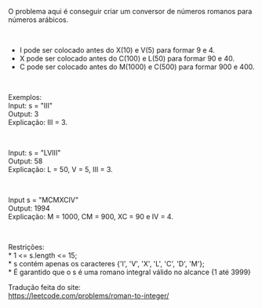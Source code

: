 O problema aqui é conseguir criar um conversor de números romanos para números arábicos.

</br>

* I pode ser colocado antes do X(10) e V(5) para formar 9 e 4.
* X pode ser colocado antes do C(100) e L(50) para formar 90 e 40.
* C pode ser colocado antes do M(1000) e C(500) para formar 900 e 400.

</br>

Exemplos: </br>
  Input: s = "III" </br>
  Output: 3 </br>
  Explicação: III = 3. </br>
  
  </br>
  
  Input: s = "LVIII" </br>
  Output: 58 </br>
  Explicação: L = 50, V = 5, III = 3. </br>
  
  </br>
  
  Input s = "MCMXCIV" </br>
  Output: 1994 </br>
  Explicação: M = 1000, CM = 900, XC = 90 e IV = 4. </br>
  
  </br>
  
  Restrições: </br>
    * 1 <= s.length <= 15; </br>
    * s contém apenas os caracteres {'I', 'V', 'X', 'L', 'C', 'D', 'M'}; </br>
    * É garantido que o s é uma romano integral válido no alcance {1 até 3999} </br>
   
   Tradução feita do site: </br>
   https://leetcode.com/problems/roman-to-integer/
